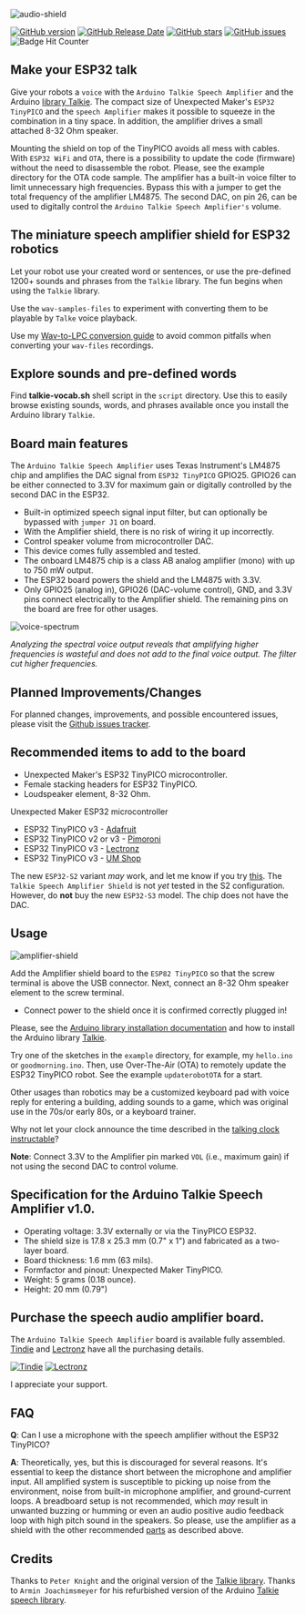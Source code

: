 ![audio-shield](./images/3d-view-audio-lm4875.jpg)

[![GitHub version](https://img.shields.io/github/release/berrak/Arduino-Talkie-Speech-Amplifier.svg?logo=github&logoColor=ffffff)](https://github.com/berrak/Arduino-Talkie-Speech-Amplifier/releases/latest)
[![GitHub Release Date](https://img.shields.io/github/release-date/berrak/Arduino-Talkie-Speech-Amplifier.svg?logo=github&logoColor=ffffff)](https://github.com/berrak/Arduino-Talkie-Speech-Amplifier/releases/latest)
[![GitHub stars](https://img.shields.io/github/stars/berrak/Arduino-Talkie-Speech-Amplifier.svg?logo=github&logoColor=ffffff)](https://github.com/berrak/Arduino-Talkie-Speech-Amplifier/stargazers)
[![GitHub issues](https://img.shields.io/github/issues/berrak/Arduino-Talkie-Speech-Amplifier.svg?logo=github&logoColor=ffffff)](https://github.com/berrak/Arduino-Talkie-Speech-Amplifier/issues)
![Badge Hit Counter](https://visitor-badge.laobi.icu/badge?page_id=berrak_Arduino-Talkie-Speech-Amplifier)

## Make your ESP32 talk

Give your robots a `voice` with the `Arduino Talkie Speech Amplifier` and the Arduino [library Talkie](https://github.com/ArminJo/Talkie). The compact size of Unexpected Maker's `ESP32 TinyPICO` and the `speech Amplifier` makes it possible to squeeze in the combination in a tiny space. In addition, the amplifier drives a small attached 8-32 Ohm speaker. 

Mounting the shield on top of the TinyPICO avoids all mess with cables.
With `ESP32 WiFi` and `OTA`, there is a possibility to update the code (firmware) without the need to disassemble the robot. Please, see the example directory for the OTA code sample. The amplifier has a built-in voice filter to limit unnecessary high frequencies. Bypass this with a jumper to get the total frequency of the amplifier LM4875. The second DAC, on pin 26, can be used to digitally control the `Arduino Talkie Speech Amplifier's` volume.

## The miniature speech amplifier shield for ESP32 robotics

Let your robot use your created word or sentences, or use the pre-defined 1200+ sounds and phrases from the `Talkie` library. The fun begins when using the `Talkie` library.

Use the `wav-samples-files` to experiment with converting them to be playable by `Talke` voice playback.

Use my [Wav-to-LPC conversion guide](https://github.com/berrak/wav-files-to-arduino-talkie-lpc) to avoid common pitfalls when converting your `wav-files` recordings.

## Explore sounds and pre-defined words

Find **talkie-vocab.sh** shell script in the `script` directory. Use this to easily browse existing sounds, words, and phrases available once you install the Arduino library `Talkie`.

## Board main features

The `Arduino Talkie Speech Amplifier` uses Texas Instrument's LM4875 chip and amplifies the DAC signal from `ESP32 TinyPICO` GPIO25. GPIO26 can be either connected to 3.3V for maximum gain or digitally controlled by the second DAC in the ESP32.

- Built-in optimized speech signal input filter, but can optionally be bypassed with `jumper J1` on board.
- With the Amplifier shield, there is no risk of wiring it up incorrectly.
- Control speaker volume from microcontroller DAC.
- This device comes fully assembled and tested.
- The onboard LM4875 chip is a class AB analog amplifier (mono) with up to 750 mW output.
- The ESP32 board powers the shield and the LM4875 with 3.3V.
- Only GPIO25 (analog in), GPIO26 (DAC-volume control), GND, and 3.3V pins connect electrically to the Amplifier shield. The remaining pins on the board are free for other usages.

![voice-spectrum](./images/voice-spectrum.png)

*Analyzing the spectral voice output reveals that amplifying higher frequencies is
wasteful and does not add to the final voice output. The filter cut higher frequencies.*

## Planned Improvements/Changes

For planned changes, improvements, and possible encountered issues, please visit the [Github issues tracker](https://github.com/berrak/Arduino-Talkie-Speech-Amplifier/issues).

## Recommended items to add to the board

- Unexpected Maker's ESP32 TinyPICO microcontroller.
- Female stacking headers for ESP32 TinyPICO.
- Loudspeaker element, 8-32 Ohm.

Unexpected Maker ESP32 microcontroller

- ESP32 TinyPICO v3 - [Adafruit](https://www.adafruit.com/product/5028)
- ESP32 TinyPICO v2 or v3 - [Pimoroni](https://shop.pimoroni.com/search?q=tinyPICO)
- ESP32 TinyPICO v3 - [Lectronz](https://lectronz.com/products/tinypico-v3)
- ESP32 TinyPICO v3 - [UM Shop](https://unexpectedmaker.com/shop/tinypico-usbc)

The new `ESP32-S2` variant *may* work, and let me know if you try [this](https://www.adafruit.com/product/5029). The `Talkie Speech Amplifier Shield` is not *yet* tested in the S2 configuration. However, do **not** buy the new `ESP32-S3` model. The chip does not have the DAC.

## Usage

![amplifier-shield](./images/3d-view-audio-shield-v2.jpg)

Add the Amplifier shield board to the `ESP82 TinyPICO` so that the screw terminal is above the USB connector. Next, connect an 8-32 Ohm speaker element to the screw terminal.

- Connect power to the shield once it is confirmed correctly plugged in! 

Please, see the [Arduino library installation documentation](https://docs.arduino.cc/software/ide-v1/tutorials/installing-libraries) and how to install the Arduino library [Talkie](https://github.com/ArminJo/Talkie/).

Try one of the sketches in the `example` directory, for example, my `hello.ino` or `goodmorning.ino`. Then, use Over-The-Air (OTA) to remotely update the ESP32 TinyPICO robot. See the example `updaterobotOTA` for a start.

Other usages than robotics may be a customized keyboard pad with voice reply for entering a building, adding sounds to a game, which was original use in the 70s/or early 80s, or a keyboard trainer.

Why not let your clock announce the time described in the [talking clock instructable](https://www.instructables.com/The-Talking-Penguin/)?

**Note**: Connect 3.3V to the Amplifier pin marked `VOL` (i.e., maximum gain) if not using the second DAC to control volume.

## Specification for the Arduino Talkie Speech Amplifier v1.0.

* Operating voltage: 3.3V externally or via the TinyPICO ESP32.
* The shield size is 17.8 x 25.3 mm (0.7" x 1") and fabricated as a two-layer board.
* Board thickness: 1.6 mm (63 mils).
* Formfactor and pinout: Unexpected Maker TinyPICO.
* Weight: 5 grams (0.18 ounce).
* Height: 20 mm (0.79")

## Purchase the speech audio amplifier board.

The `Arduino Talkie Speech Amplifier` board is available fully assembled. [Tindie](https://www.tindie.com/products/28296/) and [Lectronz](https://lectronz.com/products/arduino-talkie-speech-amplifier-shield-for-esp32) have all the purchasing details.

[![Tindie](./images/tindie-small.png)](https://www.tindie.com/products/28296/) [![Lectronz](./images/github-lectronz.png)](https://lectronz.com/products/arduino-talkie-speech-amplifier-shield-for-esp32)


I appreciate your support.

## FAQ

**Q**: Can I use a microphone with the speech amplifier without the ESP32 TinyPICO?

**A**: Theoretically, yes, but this is discouraged for several reasons. It's essential to keep the distance short between the microphone and amplifier input. All amplified system is susceptible to picking up noise from the environment, noise from built-in microphone amplifier, and ground-current loops. A breadboard setup is not recommended, which *may* result in unwanted buzzing or humming or even an audio positive audio feedback loop with high pitch sound in the speakers. So please, use the amplifier as a shield with the other recommended [parts](https://github.com/berrak/Arduino-Talkie-Speech-Amplifier#recommended-items-to-add-to-the-board) as described above.  

## Credits

Thanks to `Peter Knight` and the original version of the [Talkie library](https://github.com/going-digital/Talkie).
Thanks to `Armin Joachimsmeyer` for his refurbished version of the Arduino [Talkie speech library](https://github.com/ArminJo/Talkie).


